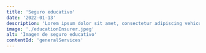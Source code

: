 ```yaml
---
title: 'Seguro educativo'
date: '2022-01-13'
description: 'Lorem ipsum dolor sit amet, consectetur adipiscing vehicula id nulla dignissim dapibus ultrices.'
image: './educationInsurer.jpeg'
alt: 'Imagen de seguro educativo'
contentId: 'generalServices'
---
```

